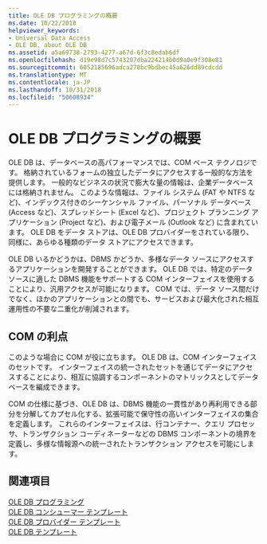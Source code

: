 ```yaml
---
title: OLE DB プログラミングの概要
ms.date: 10/22/2018
helpviewer_keywords:
- Universal Data Access
- OLE DB, about OLE DB
ms.assetid: a5a69730-2793-4277-a67d-6f3c8edab6df
ms.openlocfilehash: d19e98d7c5743207dba224214b0d9a0e9f308e81
ms.sourcegitcommit: 6052185696adca270bc9bdbec45a626dd89cdcdd
ms.translationtype: MT
ms.contentlocale: ja-JP
ms.lasthandoff: 10/31/2018
ms.locfileid: "50608934"
---
```

# <a name="ole-db-programming-overview"></a>OLE DB プログラミングの概要

OLE DB は、データベースの高パフォーマンスでは、COM ベース テクノロジです。 格納されているフォームの独立したデータにアクセスする一般的な方法を提供します。 一般的なビジネスの状況で膨大な量の情報は、企業データベースには格納されません。 このような情報は、ファイル システム (FAT や NTFS など)、インデックス付きのシーケンシャル ファイル、パーソナル データベース (Access など)、スプレッドシート (Excel など)、プロジェクト プランニング アプリケーション (Project など)、および電子メール (Outlook など) に含まれています。 OLE DB をデータ ストアは、OLE DB プロバイダーをされている限り、同様に、あらゆる種類のデータ ストアにアクセスできます。

OLE DB いるかどうかは、DBMS かどうか、多様なデータ ソースにアクセスするアプリケーションを開発することができます。 OLE DB では、特定のデータ ソースに適した DBMS 機能をサポートする COM インターフェイスを使用することにより、汎用アクセスが可能になります。 COM では、データ ソース間だけでなく、ほかのアプリケーションとの間でも、サービスおよび最大化された相互運用性の不要な二重化が削減されます。

## <a name="benefits-of-com"></a>COM の利点

このような場合に COM が役に立ちます。 OLE DB は、COM インターフェイスのセットです。 インターフェイスの統一されたセットを通じてデータにアクセスすることにより、相互に協調するコンポーネントのマトリックスとしてデータベースを編成できます。

COM の仕様に基づき、OLE DB は、DBMS 機能の一貫性があり再利用できる部分を分解してカプセル化する、拡張可能で保守性の高いインターフェイスの集合を定義します。 これらのインターフェイスは、行コンテナー、クエリ プロセッサ、トランザクション コーディネーターなどの DBMS コンポーネントの境界を定義し、多様な情報源への統一されたトランザクション アクセスを可能にします。

## <a name="see-also"></a>関連項目

[OLE DB プログラミング](../../data/oledb/ole-db-programming.md)<br/>
[OLE DB コンシューマー テンプレート](../../data/oledb/ole-db-consumer-templates-cpp.md)<br/>
[OLE DB プロバイダー テンプレート](../../data/oledb/ole-db-provider-templates-cpp.md)<br/>
[OLE DB テンプレート](../../data/oledb/ole-db-templates.md)